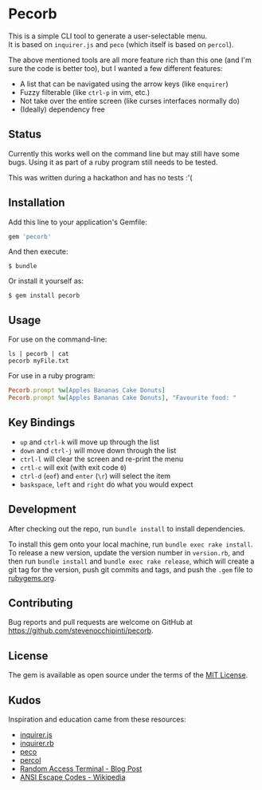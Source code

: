 # Pecorb

This is a simple CLI tool to generate a user-selectable menu.  
It is based on `inquirer.js` and `peco` (which itself is based on `percol`).

The above mentioned tools are all more feature rich than this one (and I'm sure
the code is better too), but I wanted a few different features:

- A list that can be navigated using the arrow keys (like `enquirer`)
- Fuzzy filterable (like `ctrl-p` in vim, etc.)
- Not take over the entire screen (like curses interfaces normally do)
- (Ideally) dependency free

## Status

Currently this works well on the command line but may still have some bugs.
Using it as part of a ruby program still needs to be tested.

This was written during a hackathon and has no tests :'(

## Installation

Add this line to your application's Gemfile:

```ruby
gem 'pecorb'
```

And then execute:

    $ bundle

Or install it yourself as:

    $ gem install pecorb

## Usage

For use on the command-line:

```
ls | pecorb | cat
pecorb myFile.txt
```

For use in a ruby program:

```ruby
Pecorb.prompt %w[Apples Bananas Cake Donuts]
Pecorb.prompt %w[Apples Bananas Cake Donuts], "Favourite food: "
```

## Key Bindings

- `up` and `ctrl-k` will move up through the list
- `down` and `ctrl-j` will move down through the list
- `ctrl-l` will clear the screen and re-print the menu
- `crtl-c` will exit (with exit code `0`)
- `ctrl-d` (`eof`) and `enter` (`\r`) will select the item
- `baskspace`, `left` and `right` do what you would expect

## Development

After checking out the repo, run `bundle install` to install dependencies.

To install this gem onto your local machine, run `bundle exec rake install`.
To release a new version, update the version number in `version.rb`, and then
run `bundle install` and `bundle exec rake release`, which will create a git
tag for the version, push git commits and tags, and push the `.gem` file to
[rubygems.org](https://rubygems.org).

## Contributing

Bug reports and pull requests are welcome on GitHub at
https://github.com/stevenocchipinti/pecorb.

## License

The gem is available as open source under the terms of the
[MIT License](http://opensource.org/licenses/MIT).

## Kudos

Inspiration and education came from these resources:
- [inquirer.js](https://github.com/SBoudrias/Inquirer.js/)
- [inquirer.rb](https://github.com/arlimus/inquirer.rb)
- [peco](https://github.com/peco/peco)
- [percol](https://github.com/mooz/percol)
- [Random Access Terminal - Blog Post](http://graysoftinc.com/terminal-tricks/random-access-terminal)
- [ANSI Escape Codes - Wikipedia](https://en.wikipedia.org/wiki/ANSI_escape_code)
